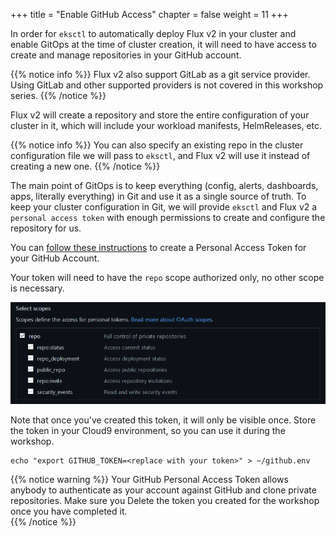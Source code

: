 +++
title = "Enable GitHub Access"
chapter = false
weight = 11
+++

In order for `eksctl` to automatically deploy Flux v2 in your cluster and enable GitOps at the time of cluster creation, it will need to have access to create and manage repositories in your GitHub account.

{{% notice info %}}
Flux v2 also support GitLab as a git service provider. Using GitLab and other supported providers is not covered in this workshop series.
{{% /notice %}}

Flux v2 will create a repository and store the entire configuration of your cluster in it, which will include your workload manifests, HelmReleases, etc.

{{% notice info %}}
You can also specify an existing repo in the cluster configuration file we will pass to `eksctl`, and Flux v2 will use it instead of creating a new one.
{{% /notice %}}

The main point of GitOps is to keep everything (config, alerts, dashboards, apps, literally everything) in Git and use it as a single source of truth. To keep your cluster configuration in Git, we will provide `eksctl` and Flux v2 a `personal access token` with enough permissions to create and configure the repository for us.

You can [follow these instructions](https://docs.github.com/en/github/authenticating-to-github/keeping-your-account-and-data-secure/creating-a-personal-access-token) to create a Personal Access Token for your GitHub Account.

Your token will need to have the `repo` scope authorized only, no other scope is necessary.

![Personal Access Token required scope](/images/personal_token_scopes.png)

Note that once you've created this token, it will only be visible once. Store the token in your Cloud9 environment, so you can use it during the workshop.

```
echo "export GITHUB_TOKEN=<replace with your token>" > ~/github.env
```

{{% notice warning %}}
Your GitHub Personal Access Token allows anybody to authenticate as your account against GitHub and clone private repositories. Make sure you Delete the token you created for the workshop once you have completed it.  
{{% /notice %}}


